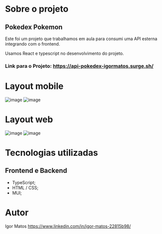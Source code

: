 
# Sobre o projeto
## Pokedex Pokemon

Este foi um projeto que trabalhamos em aula para consumi uma API esterna integrando com o frontend.

Usamos React e typescript no desenvolvimento do projeto.

### Link para o Projeto: <https://api-pokedex-igormatos.surge.sh/>

# Layout mobile
![image](https://github.com/Sarkan-DF/api-pokedex/assets/63614609/acf5cb17-6a07-47ed-bc69-476f9f67872d)
![image](https://github.com/Sarkan-DF/api-pokedex/assets/63614609/bcdf479d-341d-4cda-84a2-753e8bd58bca)

# Layout web
![image](https://github.com/Sarkan-DF/api-pokedex/assets/63614609/11abf5d0-5efd-4c87-ab10-8f77b95e9322)
![image](https://github.com/Sarkan-DF/api-pokedex/assets/63614609/73f5b5fa-eb69-4a60-a34b-0b9ed897a135)

# Tecnologias utilizadas
## Frontend e Backend
* TypeScript;
* HTML / CSS;
* MUI;

# Autor

Igor Matos https://www.linkedin.com/in/igor-matos-22815b98/
